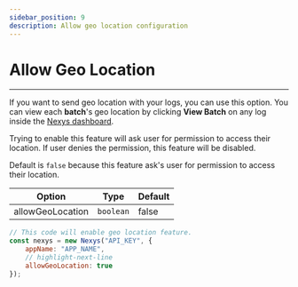 ```yaml
---
sidebar_position: 9
description: Allow geo location configuration
---
```


# Allow Geo Location

---

If you want to send geo location with your logs, you can use this option. You can view each **batch**'s geo location by clicking **View Batch** on any log inside the [Nexys dashboard](https://dash.nexys.app).

Trying to enable this feature will ask user for permission to access their location. If user denies the permission, this feature will be disabled.

Default is `false` because this feature ask's user for permission to access their location.

| Option | Type | Default |
| --- | --- | --- |
| allowGeoLocation | `boolean` | false |

```javascript
// This code will enable geo location feature.
const nexys = new Nexys("API_KEY", { 
    appName: "APP_NAME", 
    // highlight-next-line
    allowGeoLocation: true
});
```
